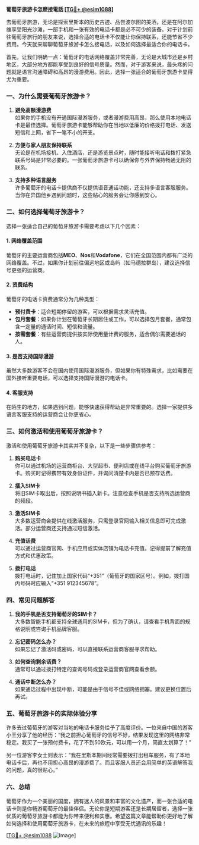 **葡萄牙旅游卡怎麽接電話 [[TG💪+ @esim1088](https://t.me/s/esim1088)]**

去葡萄牙旅游，无论是探索里斯本的历史古迹、品尝波尔图的美酒，还是在阿尔加维享受阳光沙滩，一部手机和一张有效的电话卡都是必不可少的装备。对于计划前往葡萄牙旅行的朋友来说，选择合适的电话卡不仅能让你保持联系，还能节省不少费用。今天就来聊聊葡萄牙旅游卡怎么接电话，以及如何选择最适合你的电话卡。

首先，让我们明确一点：葡萄牙的电话网络覆盖非常完善，无论是大城市还是乡村地区，大部分地方都能享受到良好的信号质量。然而，对于游客来说，最头疼的问题就是语言沟通障碍和高昂的漫游费用。因此，选择一张适合的葡萄牙旅游卡显得尤为重要。

### 一、为什么需要葡萄牙旅游卡？

1. **避免高额漫游费**  
如果你的手机没有开通国际漫游服务，或者漫游费用高昂，那么使用本地电话卡是最佳选择。葡萄牙旅游卡能够帮助你在当地以低廉的价格拨打电话、发送短信和上网，省下一笔不小的开支。

2. **方便与家人朋友保持联系**  
无论是在机场接机、入住酒店，还是游览景点时，随时能接听电话和拨打紧急联系号码是非常必要的。一张葡萄牙旅游卡可以确保你与外界保持畅通无阻的联系。

3. **支持多种语言服务**  
许多葡萄牙的电话卡提供商不仅提供语音通话功能，还支持多语言客服服务。当你在异国他乡遇到问题时，这些贴心的服务会让你感到安心。

### 二、如何选择葡萄牙旅游卡？

选择一张适合自己的葡萄牙旅游卡需要考虑以下几个因素：

#### 1. 网络覆盖范围  
葡萄牙的主要运营商包括**MEO**、**Nos**和**Vodafone**，它们在全国范围内都有广泛的网络覆盖。不过，如果你计划前往偏远地区或岛屿（如马德拉群岛），建议选择信号更强的运营商。

#### 2. 资费结构  
葡萄牙的电话卡资费通常分为几种类型：
- **预付费卡**：适合短期停留的游客，可以根据需求灵活充值。
- **包月套餐**：如果你计划在葡萄牙长期居住或工作，可以选择包月套餐，通常包含一定量的通话时间、短信和流量。
- **按需套餐**：有些运营商提供按实际使用量计费的服务，适合偶尔需要通话的人。

#### 3. 是否支持国际漫游  
虽然大多数游客不会在国内使用国际漫游服务，但如果你有特殊需求，比如需要在国外接听重要电话，可以选择支持国际漫游的电话卡。

#### 4. 客服支持  
在陌生的地方，如果遇到问题，能够快速获得帮助是非常重要的。选择一家提供多语言客服支持的运营商会让你更省心。

### 三、如何激活和使用葡萄牙旅游卡？

激活和使用葡萄牙旅游卡其实并不复杂，以下是一些步骤供参考：

1. **购买电话卡**  
你可以通过机场的运营商柜台、大型超市、便利店或在线平台购买葡萄牙旅游卡。购买时记得携带有效身份证件，并询问清楚卡内是否已预存话费。

2. **插入SIM卡**  
将旧SIM卡取出后，按照说明书插入新卡。注意检查手机是否支持所选运营商的频段。

3. **激活SIM卡**  
大多数运营商会提供在线激活服务，只需登录官网输入相关信息即可完成激活。部分运营商还支持通过短信激活。

4. **充值话费**  
可以通过运营商官网、手机应用或实体店铺为电话卡充值。记得提前了解充值方式和优惠政策。

5. **拨打电话**  
拨打电话时，记住加上国家代码“+351”（葡萄牙的国家区号）。例如，拨打国内号码时应输入“+351 912345678”。

### 四、常见问题解答

1. **我的手机是否支持葡萄牙的SIM卡？**  
大多数智能手机都支持全球通用的SIM卡，但为了确认，请查看手机背面的规格说明或咨询手机品牌客服。

2. **忘记密码怎么办？**  
如果忘记了激活码或密码，可以直接联系运营商客服寻求帮助。

3. **如何查询剩余话费？**  
通常可以通过拨打特定的查询号码或登录运营商官网查看余额。

4. **通话中断怎么办？**  
如果通话过程中出现中断，可能是由于信号不佳或网络拥塞。建议更换位置后再试。

### 五、葡萄牙旅游卡的实际体验分享

许多去过葡萄牙的游客对当地的电话卡服务给予了高度评价。一位来自中国的游客小王分享了他的经历：“我之前担心葡萄牙的信号不好，结果发现这里的网络非常稳定。我买了一张预付费卡，花了不到50欧元，可以用一个月，简直太划算了！”

另一位游客李女士则表示：“我在里斯本期间经常需要拨打出租车服务，有了本地电话卡后，再也不用担心高昂的漫游费了。而且客服人员还会用简单的英语解答我的问题，真的很贴心。”

### 六、总结

葡萄牙作为一个美丽的国度，拥有迷人的风景和丰富的文化遗产，而一张合适的电话卡则是你畅游葡萄牙的最佳伴侣。无论你是短期游客还是长期居留者，选择一张优质的葡萄牙旅游卡都能为你带来便利和实惠。希望这篇文章能帮助你更好地了解如何选择和使用葡萄牙旅游卡，在未来的旅程中享受无忧通讯的乐趣！

[[TG💪+ @esim1088](https://t.me/s/esim1088) ![Image](https://i.postimg.cc/4NQfJmqS/Snipaste-2025-05-13-00-14-12.png)]